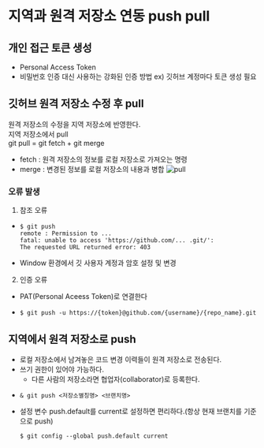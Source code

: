 # 지역과 원격 저장소 연동 push pull
## 개인 접근 토큰 생성
- Personal Access Token
- 비밀번호 인증 대신 사용하는 강화된 인증 방법 ex) 깃허브 계정마다 토큰 생성 필요

## 깃허브 원격 저장소 수정 후 pull
원격 저장소의 수정을 지역 저장소에 반영한다.<br>
지역 저장소에서 pull <br>
git pull = git fetch + git merge
- fetch : 원격 저장소의 정보를 로컬 저장소로 가져오는 명령
- merge : 변경된 정보를 로컬 저장소의 내용과 병합
![pull](https://i.stack.imgur.com/2EO7f.png)
### 오류 발생
1. 참조 오류<br>
  - ```
    $ git push
    remote : Permission to ...
    fatal: unable to access 'https://github.com/... .git/':
    The requested URL returned error: 403
    ```
  - Window 환경에서 깃 사용자 계정과 암호 설정 및 변경
2. 인증 오류
  - PAT(Personal Aceess Token)로 연결한다
  - ```
    $ git push -u https://{token}@github.com/{username}/{repo_name}.git
    ```

## 지역에서 원격 저장소로 push
- 로컬 저장소에서 남겨놓은 코드 변경 이력들이 원격 저장소로 전송된다.
- 쓰기 권한이 있어야 가능하다.
  - 다른 사람의 저장소라면 협업자(collaborator)로 등록한다.
- ```
  & git push <저장소별칭명> <브랜치명>
  ```
- 설정 변수 push.default를 current로 설정하면 편리하다.(항상 현재 브랜치를 기준으로 push)
  ```
  $ git config --global push.default current
  ```
